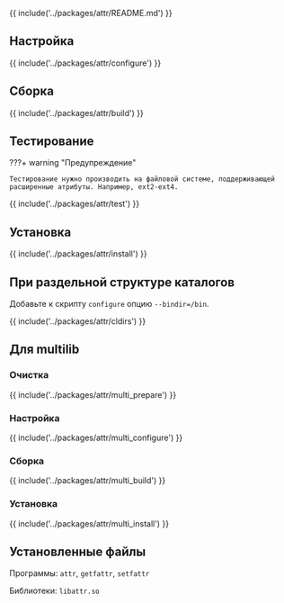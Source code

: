 {{ include('../packages/attr/README.md') }}

## Настройка

{{ include('../packages/attr/configure') }}

## Сборка

{{ include('../packages/attr/build') }}

## Тестирование

???+ warning "Предупреждение"
	
	Тестирование нужно производить на файловой системе, поддерживающей расширенные атрибуты. Например, ext2-ext4.

{{ include('../packages/attr/test') }}

## Установка

{{ include('../packages/attr/install') }}

## При раздельной структуре каталогов

Добавьте к скрипту `configure` опцию `--bindir=/bin`.

{{ include('../packages/attr/cldirs') }}

## Для multilib

### Очистка

{{ include('../packages/attr/multi_prepare') }}

### Настройка

{{ include('../packages/attr/multi_configure') }}

### Сборка

{{ include('../packages/attr/multi_build') }}

### Установка

{{ include('../packages/attr/multi_install') }}

## Установленные файлы

Программы: `attr`, `getfattr`, `setfattr`

Библиотеки: `libattr.so`



